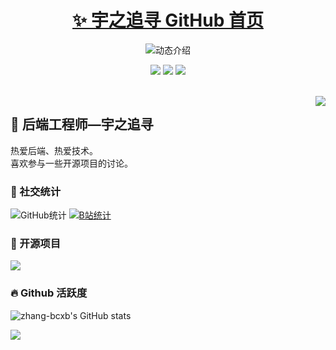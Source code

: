 <p align="center">
  <h1 align="center"><a href="https://github.com/zhang-bcxb">✨ 宇之追寻 GitHub 首页</a></h1>
</p>

<p align="center">
  <img src="https://readme-typing-svg.demolab.com/?lines=大家好，我是宇之追寻;欢迎来到我的 GitHub!&font=Fira%20Code&center=true&width=380&height=50&duration=4000&pause=1000" alt="动态介绍">
</p>

<p align="center">
  <img src="https://img.shields.io/static/v1?label=Program&message=Vue&color=blue"/>
  <img src="https://img.shields.io/static/v1?label=Language&message=JavaScript&color=yellow"/>
  <a href="https://space.bilibili.com/474536635"><img src="https://img.shields.io/static/v1?label=Video&message=Bilibili&color=pink"/></a>
</p>
<br>

<img align="right" src="https://moe-counter.glitch.me/get/@:lnoom?theme=rule34">

## 🧸 后端工程师—宇之追寻

热爱后端、热爱技术。<br>喜欢参与一些开源项目的讨论。
<br>

### 💞 社交统计

![GitHub统计](https://stats.justsong.cn/api/github?username=lnoom&theme=dark&lang=zh-CN)
[![B站统计](https://stats.justsong.cn/api/bilibili/?id=474536635&theme=dark&lang=zh-CN)](https://space.bilibili.com/474536635)
<br>

### 🍭 开源项目

[![](https://github-readme-stats.vercel.app/api/pin/?username=lnoom&repo=stare&show_icons=true&bg_color=30,e96443,904e95&title_color=fff&text_color=fff&icon_color=fff)](https://github.com/lnoom/stare)
<br>

### 🔥 Github 活跃度

![zhang-bcxb's GitHub stats](https://github-readme-stats.vercel.app/api?username=zhang-bcxb&custom_title=编程细胞的统计数据&show_icons=true&bg_color=30,e96443,904e95&title_color=fff&text_color=fff&icon_color=fff)


![](https://github-readme-activity-graph.vercel.app/graph?username=lnoom&theme=dracula&custom_title=编程细胞的心电图&radius=10)
<br>
  
</details>
